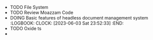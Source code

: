 - TODO File System
- TODO Review Moazzam Code
- DOING Basic features of headless document management system
  :LOGBOOK:
  CLOCK: [2023-06-03 Sat 23:52:33]
  :END:
- TODO Oxide ts
-